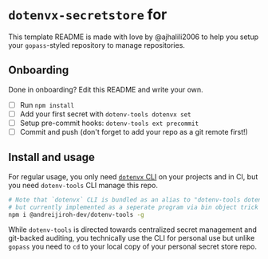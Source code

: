 # `dotenvx-secretstore` for <your-name>

This template README is made with love by @ajhalili2006 to help you
setup your `gopass`-styled repository to manage repositories.

## Onboarding

Done in onboarding? Edit this README and write your own.

* [ ] Run `npm install`
* [ ] Add your first secret with `dotenv-tools dotenvx set`
* [ ] Setup pre-commit hooks: `dotenv-tools ext precommit`
* [ ] Commit and push (don't forget to add your repo as a git remote first!)

## Install and usage

For regular usage, you only need [`dotenvx` CLI][dotenvx] on your projects and in CI,
but you need `dotenv-tools` CLI manage this repo.

[dotenvx]: https://dotenvx.com/docs/install

```bash
# Note that `dotenvx` CLI is bundled as an alias to "dotenv-tools dotenvx",
# but currently implemented as a seperate program via bin object trick on package.json
npm i @andreijiroh-dev/dotenv-tools -g
```

While `dotenv-tools` is directed towards centralized secret management and git-backed
auditing, you technically use the CLI for personal use but unlike `gopass` you need
to `cd` to your local copy of your personal secret store repo.
